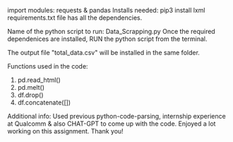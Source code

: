 import modules: requests & pandas
Installs needed: pip3 install lxml
requirements.txt file has all the dependencies.

Name of the python script to run: Data_Scrapping.py
Once the required dependenices are installed, RUN the python script from the terminal. 

The output file "total_data.csv" will be installed in the same folder.

Functions used in the code: 
1. pd.read_html() 
2. pd.melt()
3. df.drop()
4. df.concatenate([])

Additional info: Used previous python-code-parsing, internship experience at Qualcomm & also CHAT-GPT to come up with the code. Enjoyed a lot working on this assignment. Thank you!  